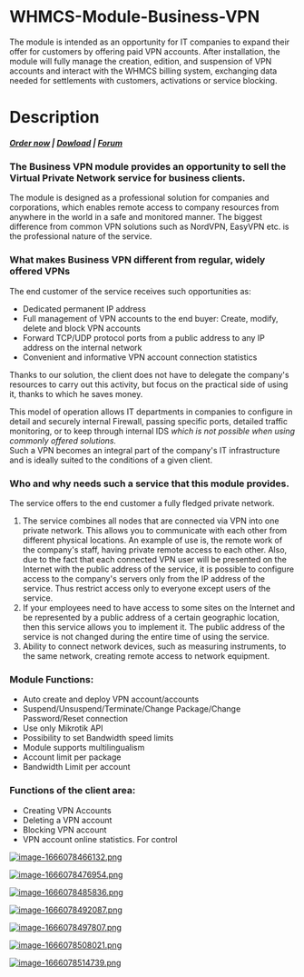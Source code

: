 # WHMCS-Module-Business-VPN
The module is intended as an opportunity for IT companies to expand their offer for customers by offering paid VPN accounts. After installation, the module will fully manage the creation, edition, and suspension of VPN accounts and interact with the WHMCS billing system, exchanging data needed for settlements with customers, activations or service blocking.
# Description

#####  [Order now](https://puqcloud.com/index.php?rp=/store/whmcs-module-business-vpn) | [Dowload](https://panel.puqcloud.com/link.php?id=33) | [Forum](https://panel.puqcloud.com/link.php?id=39)

### The Business VPN module provides an opportunity to sell the Virtual Private Network service for business clients.

The module is designed as a professional solution for companies and corporations, which enables remote access to company resources from anywhere in the world in a safe and monitored manner. The biggest difference from common VPN solutions such as NordVPN, EasyVPN etc. is the professional nature of the service.

###  

### What makes Business VPN different from regular, widely offered VPNs

The end customer of the service receives such opportunities as:

- Dedicated permanent IP address
- Full management of VPN accounts to the end buyer: Create, modify, delete and block VPN accounts
- Forward TCP/UDP protocol ports from a public address to any IP address on the internal network
- Convenient and informative VPN account connection statistics

Thanks to our solution, the client does not have to delegate the company's resources to carry out this activity, but focus on the practical side of using it, thanks to which he saves money.

This model of operation allows IT departments in companies to configure in detail and securely internal Firewall, passing specific ports, detailed traffic monitoring, or to keep through internal IDS *which is not possible when using commonly offered solutions.*  
Such a VPN becomes an integral part of the company's IT infrastructure and is ideally suited to the conditions of a given client.

### Who and why needs such a service that this module provides.

The service offers to the end customer a fully fledged private network.

1. The service combines all nodes that are connected via VPN into one private network. This allows you to communicate with each other from different physical locations. An example of use is, the remote work of the company's staff, having private remote access to each other. Also, due to the fact that each connected VPN user will be presented on the Internet with the public address of the service, it is possible to configure access to the company's servers only from the IP address of the service. Thus restrict access only to everyone except users of the service.
2. If your employees need to have access to some sites on the Internet and be represented by a public address of a certain geographic location, then this service allows you to implement it. The public address of the service is not changed during the entire time of using the service.
3. Ability to connect network devices, such as measuring instruments, to the same network, creating remote access to network equipment.

### Module Functions:

- Auto create and deploy VPN account/accounts
- Suspend/Unsuspend/Terminate/Change Package/Change Password/Reset connection
- Use only Mikrotik API
- Possibility to set Bandwidth speed limits
- Module supports multilingualism
- Account limit per package
- Bandwidth Limit per account

### Functions of the client area:

- Creating VPN Accounts
- Deleting a VPN account
- Blocking VPN account
- VPN account online statistics. For control

[![image-1666078466132.png](https://doc.puq.info/uploads/images/gallery/2022-10/scaled-1680-/image-1666078466132.png)](https://doc.puq.info/uploads/images/gallery/2022-10/image-1666078466132.png)

[![image-1666078476954.png](https://doc.puq.info/uploads/images/gallery/2022-10/scaled-1680-/image-1666078476954.png)](https://doc.puq.info/uploads/images/gallery/2022-10/image-1666078476954.png)

[![image-1666078485836.png](https://doc.puq.info/uploads/images/gallery/2022-10/scaled-1680-/image-1666078485836.png)](https://doc.puq.info/uploads/images/gallery/2022-10/image-1666078485836.png)

[![image-1666078492087.png](https://doc.puq.info/uploads/images/gallery/2022-10/scaled-1680-/image-1666078492087.png)](https://doc.puq.info/uploads/images/gallery/2022-10/image-1666078492087.png)

[![image-1666078497807.png](https://doc.puq.info/uploads/images/gallery/2022-10/scaled-1680-/image-1666078497807.png)](https://doc.puq.info/uploads/images/gallery/2022-10/image-1666078497807.png)

[![image-1666078508021.png](https://doc.puq.info/uploads/images/gallery/2022-10/scaled-1680-/image-1666078508021.png)](https://doc.puq.info/uploads/images/gallery/2022-10/image-1666078508021.png)

[![image-1666078514739.png](https://doc.puq.info/uploads/images/gallery/2022-10/scaled-1680-/image-1666078514739.png)](https://doc.puq.info/uploads/images/gallery/2022-10/image-1666078514739.png)
